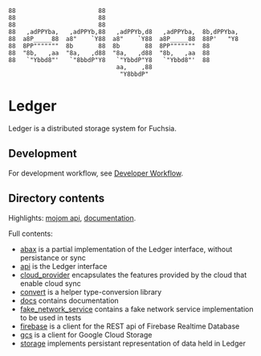 ```
88                       88
88                       88
88                       88
88   ,adPPYba,   ,adPPYb,88   ,adPPYb,d8   ,adPPYba,  8b,dPPYba,
88  a8P_____88  a8"    `Y88  a8"    `Y88  a8P_____88  88P'   "Y8
88  8PP"""""""  8b       88  8b       88  8PP"""""""  88
88  "8b,   ,aa  "8a,   ,d88  "8a,   ,d88  "8b,   ,aa  88
88   `"Ybbd8"'   `"8bbdP"Y8   `"YbbdP"Y8   `"Ybbd8"'  88
                              aa,    ,88
                               "Y8bbdP"
```

# Ledger

Ledger is a distributed storage system for Fuchsia.

## Development

For development workflow, see [Developer Workflow](docs/workflow.md).

## Directory contents

Highlights: [mojom api](api), [documentation](docs).

Full contents:

 - [abax](abax) is a partial implementation of the Ledger interface, without
   persistance or sync
 - [api](api) is the Ledger interface
 - [cloud_provider](cloud_provider) encapsulates the features provided by the
   cloud that enable cloud sync
 - [convert](convert) is a helper type-conversion library
 - [docs](docs) contains documentation
 - [fake_network_service](fake_network_service) contains a fake network service
   implementation to be used in tests
 - [firebase](firebase) is a client for the REST api of Firebase Realtime
   Database
 - [gcs](gcs) is a client for Google Cloud Storage
 - [storage](storage) implements persistant representation of data held in
   Ledger
